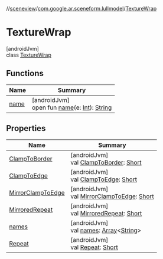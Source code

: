 //[sceneview](../../../index.md)/[com.google.ar.sceneform.lullmodel](../index.md)/[TextureWrap](index.md)

# TextureWrap

[androidJvm]\
class [TextureWrap](index.md)

## Functions

| Name | Summary |
|---|---|
| [name](name.md) | [androidJvm]<br>open fun [name](name.md)(e: [Int](https://kotlinlang.org/api/latest/jvm/stdlib/kotlin/-int/index.html)): [String](https://developer.android.com/reference/kotlin/java/lang/String.html) |

## Properties

| Name | Summary |
|---|---|
| [ClampToBorder](-clamp-to-border.md) | [androidJvm]<br>val [ClampToBorder](-clamp-to-border.md): [Short](https://kotlinlang.org/api/latest/jvm/stdlib/kotlin/-short/index.html) |
| [ClampToEdge](-clamp-to-edge.md) | [androidJvm]<br>val [ClampToEdge](-clamp-to-edge.md): [Short](https://kotlinlang.org/api/latest/jvm/stdlib/kotlin/-short/index.html) |
| [MirrorClampToEdge](-mirror-clamp-to-edge.md) | [androidJvm]<br>val [MirrorClampToEdge](-mirror-clamp-to-edge.md): [Short](https://kotlinlang.org/api/latest/jvm/stdlib/kotlin/-short/index.html) |
| [MirroredRepeat](-mirrored-repeat.md) | [androidJvm]<br>val [MirroredRepeat](-mirrored-repeat.md): [Short](https://kotlinlang.org/api/latest/jvm/stdlib/kotlin/-short/index.html) |
| [names](names.md) | [androidJvm]<br>val [names](names.md): [Array](https://kotlinlang.org/api/latest/jvm/stdlib/kotlin/-array/index.html)&lt;[String](https://developer.android.com/reference/kotlin/java/lang/String.html)&gt; |
| [Repeat](-repeat.md) | [androidJvm]<br>val [Repeat](-repeat.md): [Short](https://kotlinlang.org/api/latest/jvm/stdlib/kotlin/-short/index.html) |
